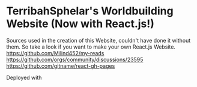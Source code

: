 # TerribahSphelar's Worldbuilding Website (Now with React.js!)

Sources used in the creation of this Website, couldn't have done it without them. So take a look if you want to make your own React.js Website.
https://github.com/Milind452/my-reads 
https://github.com/orgs/community/discussions/23595
https://github.com/gitname/react-gh-pages

Deployed with 

